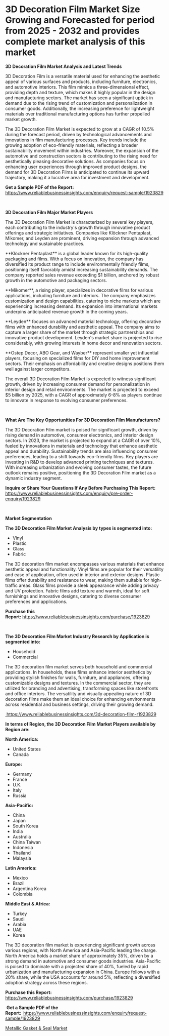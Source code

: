 <p><h1>3D Decoration Film Market Size Growing and Forecasted for period from 2025 - 2032 and provides complete market analysis of this market</h1></p><p><strong>3D Decoration Film Market Analysis and Latest Trends</strong></p>
<p><p>3D Decoration Film is a versatile material used for enhancing the aesthetic appeal of various surfaces and products, including furniture, electronics, and automotive interiors. This film mimics a three-dimensional effect, providing depth and texture, which makes it highly popular in the design and manufacturing sectors. The market has seen a significant uptick in demand due to the rising trend of customization and personalization in consumer goods. Additionally, the increasing preference for lightweight materials over traditional manufacturing options has further propelled market growth.</p><p>The 3D Decoration Film Market is expected to grow at a CAGR of 10.5% during the forecast period, driven by technological advancements and innovations in film manufacturing processes. Key trends include the growing adoption of eco-friendly materials, reflecting a broader sustainability movement within industries. Moreover, the expansion of the automotive and construction sectors is contributing to the rising need for aesthetically pleasing decorative solutions. As companies focus on enhancing user experiences through improved product designs, the demand for 3D Decoration Films is anticipated to continue its upward trajectory, making it a lucrative area for investment and development.</p></p>
<p><strong>Get a Sample PDF of the Report:&nbsp;</strong> <a href="https://www.reliablebusinessinsights.com/enquiry/request-sample/1923829?utm_campaign=2247&utm_medium=2&utm_source=Github&utm_content=ia&utm_term=28032025&utm_id=3d-decoration-film">https://www.reliablebusinessinsights.com/enquiry/request-sample/1923829</a></p>
<p>&nbsp;</p>
<p><strong>3D Decoration Film Major Market Players</strong></p>
<p><p>The 3D Decoration Film Market is characterized by several key players, each contributing to the industry's growth through innovative product offerings and strategic initiatives. Companies like Klöckner Pentaplast, Mikomer, and Leyden are prominent, driving expansion through advanced technology and sustainable practices.</p><p>**Klöckner Pentaplast** is a global leader known for its high-quality packaging and films. With a focus on innovation, the company has diversified its product range to include environmentally friendly films, positioning itself favorably amidst increasing sustainability demands. The company reported sales revenue exceeding $1 billion, anchored by robust growth in the automotive and packaging sectors.</p><p>**Mikomer**, a rising player, specializes in decorative films for various applications, including furniture and interiors. The company emphasizes customization and design capabilities, catering to niche markets which are experiencing increasing demand. Its expansion into international markets underpins anticipated revenue growth in the coming years.</p><p>**Leyden** focuses on advanced material technology, offering decorative films with enhanced durability and aesthetic appeal. The company aims to capture a larger share of the market through strategic partnerships and innovative product development. Leyden's market share is projected to rise considerably, with growing interests in home decor and renovation sectors.</p><p>**Ostep Decor, ABO Gear, and Wayber** represent smaller yet influential players, focusing on specialized films for DIY and home improvement sectors. Their emphasis on affordability and creative designs positions them well against larger competitors.</p><p>The overall 3D Decoration Film Market is expected to witness significant growth, driven by increasing consumer demand for personalization in interior design and retail environments. The market is projected to exceed $5 billion by 2025, with a CAGR of approximately 6-8% as players continue to innovate in response to evolving consumer preferences.</p></p>
<p>&nbsp;</p>
<p><strong>What Are The Key Opportunities For 3D Decoration Film Manufacturers?</strong></p>
<p><p>The 3D Decoration Film market is poised for significant growth, driven by rising demand in automotive, consumer electronics, and interior design sectors. In 2023, the market is projected to expand at a CAGR of over 10%, fueled by innovations in materials and technology that enhance aesthetic appeal and durability. Sustainability trends are also influencing consumer preferences, leading to a shift towards eco-friendly films. Key players are investing in R&D to develop advanced printing techniques and textures. With increasing urbanization and evolving consumer tastes, the future outlook remains positive, positioning the 3D Decoration Film market as a dynamic industry segment.</p></p>
<p><strong>Inquire or Share Your Questions If Any Before Purchasing This Report:</strong> <a href="https://www.reliablebusinessinsights.com/enquiry/pre-order-enquiry/1923829?utm_campaign=2247&utm_medium=2&utm_source=Github&utm_content=ia&utm_term=28032025&utm_id=3d-decoration-film">https://www.reliablebusinessinsights.com/enquiry/pre-order-enquiry/1923829</a></p>
<p>&nbsp;</p>
<p><strong>Market Segmentation</strong></p>
<p><strong>The 3D Decoration Film Market Analysis by types is segmented into:</strong></p>
<p><ul><li>Vinyl</li><li>Plastic</li><li>Glass</li><li>Fabric</li></ul></p>
<p><p>The 3D decoration film market encompasses various materials that enhance aesthetic appeal and functionality. Vinyl films are popular for their versatility and ease of application, often used in interior and exterior designs. Plastic films offer durability and resistance to wear, making them suitable for high-traffic areas. Glass films provide a sleek appearance while adding privacy and UV protection. Fabric films add texture and warmth, ideal for soft furnishings and innovative designs, catering to diverse consumer preferences and applications.</p></p>
<p><strong>Purchase this Report:&nbsp;</strong><a href="https://www.reliablebusinessinsights.com/purchase/1923829?utm_campaign=2247&utm_medium=2&utm_source=Github&utm_content=ia&utm_term=28032025&utm_id=3d-decoration-film">https://www.reliablebusinessinsights.com/purchase/1923829</a></p>
<p>&nbsp;</p>
<p><strong>The 3D Decoration Film Market Industry Research by Application is segmented into:</strong></p>
<p><ul><li>Household</li><li>Commercial</li></ul></p>
<p><p>The 3D decoration film market serves both household and commercial applications. In households, these films enhance interior aesthetics by providing stylish finishes for walls, furniture, and appliances, offering customizable designs and textures. In the commercial sector, they are utilized for branding and advertising, transforming spaces like storefronts and office interiors. The versatility and visually appealing nature of 3D decoration films make them an ideal choice for enhancing environments across residential and business settings, driving their growing demand.</p></p>
<p><a href="https://www.reliablebusinessinsights.com/3d-decoration-film-r1923829?utm_campaign=2247&utm_medium=2&utm_source=Github&utm_content=ia&utm_term=28032025&utm_id=3d-decoration-film">&nbsp;https://www.reliablebusinessinsights.com/3d-decoration-film-r1923829</a></p>
<p><strong>In terms of Region, the 3D Decoration Film Market Players available by Region are:</strong></p>
<p>
    <p> <strong> North America: </strong>
        <ul>
            <li>United States</li>
            <li>Canada</li>
        </ul>
        </p> 
    <p> <strong> Europe: </strong>
        <ul>
            <li>Germany</li>
            <li>France</li>
            <li>U.K.</li>
            <li>Italy</li>
            <li>Russia</li>
        </ul>
        </p> 
    <p> <strong> Asia-Pacific: </strong>
        <ul>
            <li>China</li>
            <li>Japan</li>
            <li>South Korea</li>
            <li>India</li>
            <li>Australia</li>
            <li>China Taiwan</li>
            <li>Indonesia</li>
            <li>Thailand</li>
            <li>Malaysia</li>
        </ul>
        </p> 
    <p> <strong> Latin America: </strong>
        <ul>
            <li>Mexico</li>
            <li>Brazil</li>
            <li>Argentina Korea</li>
            <li>Colombia</li>
        </ul>
        </p> 
    <p> <strong> Middle East & Africa: </strong>
        <ul>
            <li>Turkey</li>
            <li>Saudi</li>
            <li>Arabia</li>
            <li>UAE</li>
            <li>Korea</li>
        </ul>
    </p>
    </p>
<p><p>The 3D decoration film market is experiencing significant growth across various regions, with North America and Asia-Pacific leading the charge. North America holds a market share of approximately 35%, driven by a strong demand in automotive and consumer goods industries. Asia-Pacific is poised to dominate with a projected share of 40%, fueled by rapid urbanization and manufacturing expansion in China. Europe follows with a 20% share, while the USA accounts for around 5%, reflecting a diversified adoption strategy across these regions.</p></p>
<p><strong>Purchase this Report: </strong><a href="https://www.reliablebusinessinsights.com/purchase/1923829?utm_campaign=2247&utm_medium=2&utm_source=Github&utm_content=ia&utm_term=28032025&utm_id=3d-decoration-film">https://www.reliablebusinessinsights.com/purchase/1923829</a></p>
<p>&nbsp;<strong>Get a Sample PDF of the Report:&nbsp;&nbsp;</strong><a href="https://www.reliablebusinessinsights.com/enquiry/request-sample/1923829?utm_campaign=2247&utm_medium=2&utm_source=Github&utm_content=ia&utm_term=28032025&utm_id=3d-decoration-film">https://www.reliablebusinessinsights.com/enquiry/request-sample/1923829</a></p>
<p><strong></strong></p>
<p><p><a href="https://github.com/bensemilia864/Market-Research-Report-List-1/blob/main/metallic-gasket-seal-market.md?utm_campaign=2247&utm_medium=2&utm_source=Github&utm_content=ia&utm_term=28032025&utm_id=3d-decoration-film">Metallic Gasket & Seal Market</a></p></p>